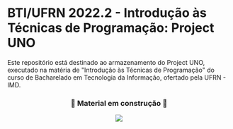 # BTI/UFRN 2022.2 - Introdução às Técnicas de Programação: Project UNO

Este repositório está destinado ao armazenamento do Project UNO, executado na matéria de "Introdução às Técnicas de Programação" do curso de Bacharelado em Tecnologia da Informação, ofertado pela UFRN - IMD. 


  <div align="center">
  <h3>🚧 Material em construção 🚧 </h3>
    <img src="https://i.imgur.com/llEYD21.jpg">

  </div>
